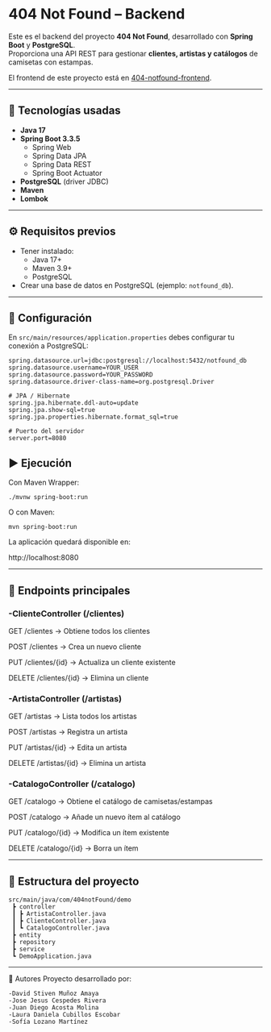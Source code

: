 # 404 Not Found – Backend

Este es el backend del proyecto **404 Not Found**, desarrollado con **Spring Boot** y **PostgreSQL**.  
Proporciona una API REST para gestionar **clientes, artistas y catálogos** de camisetas con estampas.

El frontend de este proyecto está en [404-notfound-frontend](https://github.com/dogeuf02/404-notfound-frontend).

---

## 🚀 Tecnologías usadas
- **Java 17**
- **Spring Boot 3.3.5**
  - Spring Web
  - Spring Data JPA
  - Spring Data REST
  - Spring Boot Actuator
- **PostgreSQL** (driver JDBC)
- **Maven**
- **Lombok**

---

## ⚙️ Requisitos previos
- Tener instalado:
  - Java 17+
  - Maven 3.9+
  - PostgreSQL
- Crear una base de datos en PostgreSQL (ejemplo: `notfound_db`).

---

## 🔧 Configuración

En `src/main/resources/application.properties` debes configurar tu conexión a PostgreSQL:  

```properties
spring.datasource.url=jdbc:postgresql://localhost:5432/notfound_db
spring.datasource.username=YOUR_USER
spring.datasource.password=YOUR_PASSWORD
spring.datasource.driver-class-name=org.postgresql.Driver

# JPA / Hibernate
spring.jpa.hibernate.ddl-auto=update
spring.jpa.show-sql=true
spring.jpa.properties.hibernate.format_sql=true

# Puerto del servidor
server.port=8080

```


## ▶️ Ejecución

Con Maven Wrapper:
```
./mvnw spring-boot:run
```
O con Maven:
```
mvn spring-boot:run
```

La aplicación quedará disponible en:

http://localhost:8080

---

## 📌 Endpoints principales

### -ClienteController (/clientes)
GET /clientes → Obtiene todos los clientes

POST /clientes → Crea un nuevo cliente

PUT /clientes/{id} → Actualiza un cliente existente

DELETE /clientes/{id} → Elimina un cliente

### -ArtistaController (/artistas)
GET /artistas → Lista todos los artistas

POST /artistas → Registra un artista

PUT /artistas/{id} → Edita un artista

DELETE /artistas/{id} → Elimina un artista

### -CatalogoController (/catalogo)
GET /catalogo → Obtiene el catálogo de camisetas/estampas

POST /catalogo → Añade un nuevo ítem al catálogo

PUT /catalogo/{id} → Modifica un ítem existente

DELETE /catalogo/{id} → Borra un ítem

---

## 📂 Estructura del proyecto
```
src/main/java/com/404notFound/demo
 ┣ controller
 ┃ ┣ ArtistaController.java
 ┃ ┣ ClienteController.java
 ┃ ┗ CatalogoController.java
 ┣ entity
 ┣ repository
 ┣ service
 ┗ DemoApplication.java
```

---

👤 Autores
Proyecto desarrollado por:

```
-David Stiven Muñoz Amaya 
-Jose Jesus Cespedes Rivera 
-Juan Diego Acosta Molina 
-Laura Daniela Cubillos Escobar 
-Sofía Lozano Martínez
```
